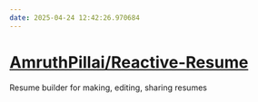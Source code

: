 ```yaml
---
date: 2025-04-24 12:42:26.970684
---
```


# [AmruthPillai/Reactive-Resume](https://github.com/AmruthPillai/Reactive-Resume)

Resume builder for making, editing, sharing resumes